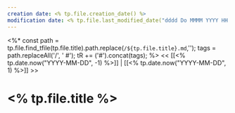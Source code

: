 ```yaml
---
creation date: <% tp.file.creation_date() %>
modification date: <% tp.file.last_modified_date("dddd Do MMMM YYYY HH:mm:ss") %>
---
```

<%* 
	const path = tp.file.find_tfile(tp.file.title).path.replace(`/${tp.file.title}.md`,'');
	tags = path.replaceAll('/', ' #');
	tR += ('#').concat(tags);
%>
<< [[<% tp.date.now("YYYY-MM-DD", -1) %>]] | [[<% tp.date.now("YYYY-MM-DD", 1) %>]] >>

# <% tp.file.title %>